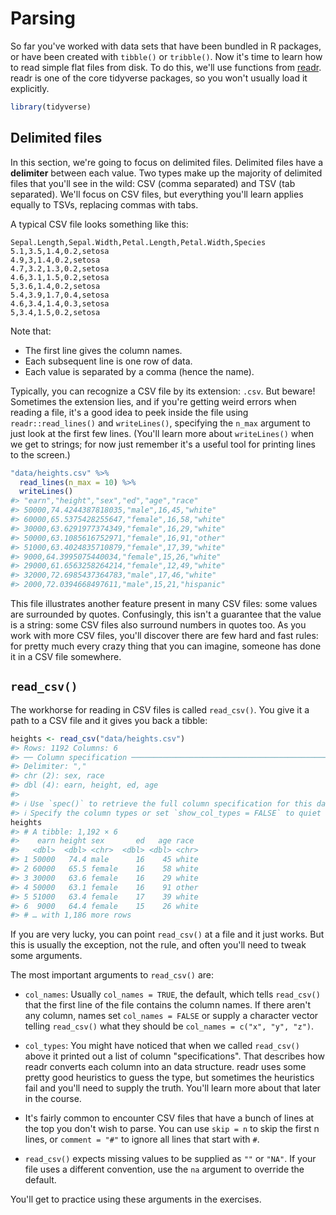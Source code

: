 
# Parsing

So far you've worked with data sets that have been bundled in R packages, or have been created with `tibble()` or `tribble()`. Now it's time to learn how to read simple flat files from disk. To do this, we'll use functions from [readr](http://readr.tidyverse.org). readr is one of the core tidyverse packages, so you won't usually load it explicitly.


```r
library(tidyverse)
```

## Delimited files

In this section, we're going to focus on delimited files. Delimited files have a __delimiter__ between each value. Two types make up the majority of delimited files that you'll see in the wild: CSV (comma separated) and TSV (tab separated). We'll focus on CSV files, but everything you'll learn applies equally to TSVs, replacing commas with tabs.

A typical CSV file looks something like this:

```
Sepal.Length,Sepal.Width,Petal.Length,Petal.Width,Species
5.1,3.5,1.4,0.2,setosa
4.9,3,1.4,0.2,setosa
4.7,3.2,1.3,0.2,setosa
4.6,3.1,1.5,0.2,setosa
5,3.6,1.4,0.2,setosa
5.4,3.9,1.7,0.4,setosa
4.6,3.4,1.4,0.3,setosa
5,3.4,1.5,0.2,setosa
```

Note that:

* The first line gives the column names.
* Each subsequent line is one row of data.
* Each value is separated by a comma (hence the name).

Typically, you can recognize a CSV file by its extension: `.csv`. But beware! Sometimes the extension lies, and if you're getting weird errors when reading a file, it's a good idea to peek inside the file using `readr::read_lines()` and `writeLines()`, specifying the `n_max` argument to just look at the first few lines. (You'll learn more about `writeLines()` when we get to strings; for now just remember it's a useful tool for printing lines to the screen.)


```r
"data/heights.csv" %>% 
  read_lines(n_max = 10) %>%
  writeLines()
#> "earn","height","sex","ed","age","race"
#> 50000,74.4244387818035,"male",16,45,"white"
#> 60000,65.5375428255647,"female",16,58,"white"
#> 30000,63.6291977374349,"female",16,29,"white"
#> 50000,63.1085616752971,"female",16,91,"other"
#> 51000,63.4024835710879,"female",17,39,"white"
#> 9000,64.3995075440034,"female",15,26,"white"
#> 29000,61.6563258264214,"female",12,49,"white"
#> 32000,72.6985437364783,"male",17,46,"white"
#> 2000,72.0394668497611,"male",15,21,"hispanic"
```

This file illustrates another feature present in many CSV files: some values are surrounded by quotes. Confusingly, this isn't a guarantee that the value is a string: some CSV files also surround numbers in quotes too.  As you work with more CSV files, you'll discover there are few hard and fast rules: for pretty much every crazy thing that you can imagine, someone has done it in a CSV file somewhere.

## `read_csv()`

The workhorse for reading in CSV files is called `read_csv()`. You give it a path to a CSV file and it gives you back a tibble:


```r
heights <- read_csv("data/heights.csv")
#> Rows: 1192 Columns: 6
#> ── Column specification ────────────────────────────────────────────────────────
#> Delimiter: ","
#> chr (2): sex, race
#> dbl (4): earn, height, ed, age
#> 
#> ℹ Use `spec()` to retrieve the full column specification for this data.
#> ℹ Specify the column types or set `show_col_types = FALSE` to quiet this message.
heights
#> # A tibble: 1,192 × 6
#>    earn height sex       ed   age race 
#>   <dbl>  <dbl> <chr>  <dbl> <dbl> <chr>
#> 1 50000   74.4 male      16    45 white
#> 2 60000   65.5 female    16    58 white
#> 3 30000   63.6 female    16    29 white
#> 4 50000   63.1 female    16    91 other
#> 5 51000   63.4 female    17    39 white
#> 6  9000   64.4 female    15    26 white
#> # … with 1,186 more rows
```

If you are very lucky, you can point `read_csv()` at a file and it just works. But this is usually the exception, not the rule, and often you'll need to tweak some arguments.

The most important arguments to `read_csv()` are:

*   `col_names`: Usually `col_names = TRUE`, the default, which tells `read_csv()` that the first line of the file contains the column names. If there aren't any column, names set `col_names = FALSE` or supply a character vector telling `read_csv()` what they should be `col_names = c("x", "y", "z")`.
    
*   `col_types`: You might have noticed that when we called `read_csv()` above it printed out a list of column "specifications". That describes how readr converts each column into an data structure. readr uses some pretty good heuristics to guess the type, but sometimes the heuristics fail and you'll need to supply the truth. You'll learn more about that later in the course.
    
*   It's fairly common to encounter CSV files that have a bunch of lines at the top you don't wish to parse. You can use `skip = n` to skip the first n lines, or `comment = "#"` to ignore all lines that start with `#`.

*   `read_csv()` expects missing values to be supplied as `""` or `"NA"`. If your file uses a different convention, use the `na` argument to override the default.

You'll get to practice using these arguments in the exercises.
